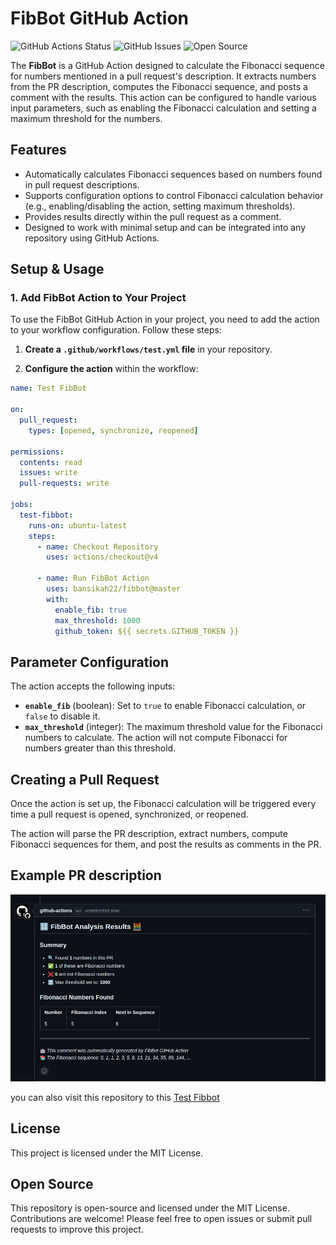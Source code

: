 # FibBot GitHub Action

![GitHub Actions Status](https://github.com/bansikah22/fibbot/actions/workflows/test.yml/badge.svg)
![GitHub Issues](https://img.shields.io/github/issues/bansikah22/fibbot?color=red)
![Open Source](https://img.shields.io/github/license/bansikah22/fibbot?color=green)

The **FibBot** is a GitHub Action designed to calculate the Fibonacci sequence for numbers mentioned in a pull request's description. It extracts numbers from the PR description, computes the Fibonacci sequence, and posts a comment with the results. This action can be configured to handle various input parameters, such as enabling the Fibonacci calculation and setting a maximum threshold for the numbers.

## Features
- Automatically calculates Fibonacci sequences based on numbers found in pull request descriptions.
- Supports configuration options to control Fibonacci calculation behavior (e.g., enabling/disabling the action, setting maximum thresholds).
- Provides results directly within the pull request as a comment.
- Designed to work with minimal setup and can be integrated into any repository using GitHub Actions.

## Setup & Usage

### 1. **Add FibBot Action to Your Project**

To use the FibBot GitHub Action in your project, you need to add the action to your workflow configuration. Follow these steps:

1. **Create a `.github/workflows/test.yml` file** in your repository.

2. **Configure the action** within the workflow:

```yaml
name: Test FibBot

on:
  pull_request:
    types: [opened, synchronize, reopened]

permissions:
  contents: read
  issues: write
  pull-requests: write

jobs:
  test-fibbot:
    runs-on: ubuntu-latest
    steps:
      - name: Checkout Repository
        uses: actions/checkout@v4
        
      - name: Run FibBot Action
        uses: bansikah22/fibbot@master  
        with:
          enable_fib: true
          max_threshold: 1000
          github_token: ${{ secrets.GITHUB_TOKEN }}
```
## Parameter Configuration

The action accepts the following inputs:

- **`enable_fib`** (boolean): Set to `true` to enable Fibonacci calculation, or `false` to disable it.
- **`max_threshold`** (integer): The maximum threshold value for the Fibonacci numbers to calculate. The action will not compute Fibonacci for numbers greater than this threshold.

## Creating a Pull Request

Once the action is set up, the Fibonacci calculation will be triggered every time a pull request is opened, synchronized, or reopened. 

The action will parse the PR description, extract numbers, compute Fibonacci sequences for them, and post the results as comments in the PR.

## Example PR description
![PR description](./docs/img/sample-pr.png)

you can also visit this repository to this [Test Fibbot](https://github.com/bansikah22/test-fibbot)

## License

This project is licensed under the MIT License.

## Open Source

This repository is open-source and licensed under the MIT License. Contributions are welcome! Please feel free to open issues or submit pull requests to improve this project.
